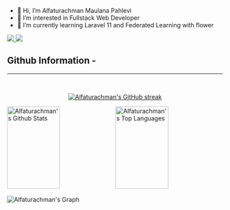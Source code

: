 - 👋 Hi, I’m Alfaturachman Maulana Pahlevi
- 👀 I’m interested in Fullstack Web Developer
- 🌱 I’m currently learning Laravel 11 and Federated Learning with flower


<p align="left">
 <a href="https://www.linkedin.com/in/alfaturachman-pahlevi-4981302b6/" target="_blank">
  <img src="https://img.shields.io/badge/LinkedIn-0077B5?style=for-the-badge&logo=linkedin&logoColor=white"/>
 </a>
 <a href="https://www.instagram.com/al.mavi" target="_blank">
  <img src="https://img.shields.io/badge/Instagram-fe4164?style=for-the-badge&logo=instagram&logoColor=white"/>
 </a> 
<br />
 
<!---
<p align="left">
<a href="https://github.com/Alfaturachman">
  <img height="180em" src="https://github-readme-stats-eight-theta.vercel.app/api?username=Alfaturachman&show_icons=true&theme=algolia&include_all_commits=true&count_private=true"/>
  <img height="180em" src="https://github-readme-stats-eight-theta.vercel.app/api/top-langs/?username=alfaturachman&layout=compact&langs_count=8&theme=algolia"/>
</a>
</p>
--->

## Github Information -
<hr/>
<br/>


<p align="center">
  <a href="https://github.com/Alfaturachman">
    <img src="https://github-readme-streak-stats.herokuapp.com/?user=Alfaturachman&theme=radical&border=7F3FBF&background=0D1117" alt="Alfaturachman's GitHub streak"/>
  </a>
</p>

<a> 
    <a href="https://github.com/Alfaturachman"><img alt="Alfaturachman's Github Stats" src="https://denvercoder1-github-readme-stats.vercel.app/api?username=Alfaturachman&show_icons=true&count_private=true&theme=react&border_color=7F3FBF&bg_color=0D1117&title_color=F85D7F&icon_color=F8D866" height="192px" width="49.5%"/></a>
  <a href="https://github.com/Alfaturachman"><img alt="Alfaturachman's Top Languages" src="https://denvercoder1-github-readme-stats.vercel.app/api/top-langs/?username=Alfaturachman&langs_count=8&layout=compact&theme=react&border_color=7F3FBF&bg_color=0D1117&title_color=F85D7F&icon_color=F8D866" height="192px" width="49.5%"/></a>
  <br/>
</a>


![Alfaturachman's Graph](https://github-readme-activity-graph.vercel.app/graph?username=Alfaturachman&custom_title=Alfaturachman's%20GitHub%20Activity%20Graph&bg_color=0D1117&color=7F3FBF&line=7F3FBF&point=7F3FBF&area_color=FFFFFF&title_color=FFFFFF&area=true)

<!---
Alfaturachman/Alfaturachman is a ✨ special ✨ repository because its `README.md` (this file) appears on your GitHub profile.
You can click the Preview link to take a look at your changes.
--->
